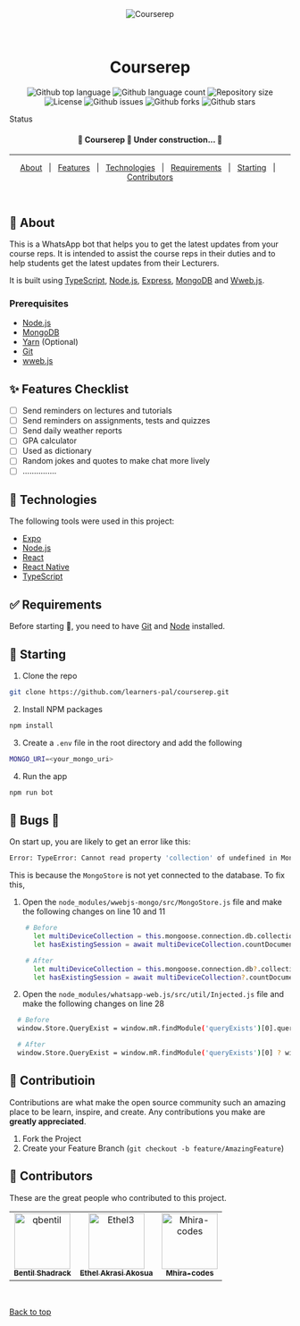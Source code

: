 <div align="center" id="top"> 
  <img src="./.github/app.gif" alt="Courserep" />

&#xa0;

  <!-- <a href="https://courserep.netlify.app">Demo</a> -->
</div>

<h1 align="center">Courserep</h1>

<p align="center">
  <img alt="Github top language" src="https://img.shields.io/github/languages/top/LEARNERS-PAL/courserep?color=56BEB8">

  <img alt="Github language count" src="https://img.shields.io/github/languages/count/LEARNERS-PAL/courserep?color=56BEB8">

  <img alt="Repository size" src="https://img.shields.io/github/repo-size/LEARNERS-PAL/courserep?color=56BEB8">

  <img alt="License" src="https://img.shields.io/github/license/LEARNERS-PAL/courserep?color=56BEB8">

  <img alt="Github issues" src="https://img.shields.io/github/issues/LEARNERS-PAL/courserep?color=56BEB8" />

  <img alt="Github forks" src="https://img.shields.io/github/forks/LEARNERS-PAL/courserep?color=56BEB8" />

  <img alt="Github stars" src="https://img.shields.io/github/stars/LEARNERS-PAL/courserep?color=56BEB8" />
</p>

Status

<h4 align="center"> 
	🚧  Courserep 🚀 Under construction...  🚧
</h4>

<hr>

<p align="center">
  <a href="#dart-about">About</a> &#xa0; | &#xa0; 
  <a href="#sparkles-features">Features</a> &#xa0; | &#xa0;
  <a href="#rocket-technologies">Technologies</a> &#xa0; | &#xa0;
  <a href="#white_check_mark-requirements">Requirements</a> &#xa0; | &#xa0;
  <a href="#checkered_flag-starting">Starting</a> &#xa0; | &#xa0;
  <a href="#memo-contributors" target="_blank">Contributors</a>
</p>

<br>

## :dart: About

This is a WhatsApp bot that helps you to get the latest updates from your course reps.
It is intended to assist the course reps in their duties and to help students get the latest updates from their Lecturers.

It is built using [TypeScript](https://www.typescriptlang.org/), [Node.js](https://nodejs.org/en/), [Express](https://expressjs.com/), [MongoDB](https://www.mongodb.com/) and [Wweb.js](https://wwebjs.dev/).

### Prerequisites

- [Node.js](https://nodejs.org/en/)
- [MongoDB](https://www.mongodb.com/)
- [Yarn](https://yarnpkg.com/) (Optional)
- [Git](https://git-scm.com/)
- [wweb.js](https://wwebjs.dev/)

## :sparkles: Features Checklist

- [ ] Send reminders on lectures and tutorials
- [ ] Send reminders on assignments, tests and quizzes
- [ ] Send daily weather reports
- [ ] GPA calculator
- [ ] Used as dictionary
- [ ] Random jokes and quotes to make chat more lively
- [ ] ...............

## :rocket: Technologies

The following tools were used in this project:

- [Expo](https://expo.io/)
- [Node.js](https://nodejs.org/en/)
- [React](https://pt-br.reactjs.org/)
- [React Native](https://reactnative.dev/)
- [TypeScript](https://www.typescriptlang.org/)

## :white_check_mark: Requirements

Before starting :checkered_flag:, you need to have [Git](https://git-scm.com) and [Node](https://nodejs.org/en/) installed.

## :checkered_flag: Starting

1. Clone the repo

```sh
git clone https://github.com/learners-pal/courserep.git
```

2. Install NPM packages

```sh
npm install
```

3. Create a `.env` file in the root directory and add the following

```sh
MONGO_URI=<your_mongo_uri>
```

4. Run the app

```sh
npm run bot
```

## :memo: Bugs 🐛

On start up, you are likely to get an error like this:

```sh
Error: TypeError: Cannot read property 'collection' of undefined in MongoStore ........
```

This is because the `MongoStore` is not yet connected to the database. To fix this,

1. Open the `node_modules/wwebjs-mongo/src/MongoStore.js` file and make the following changes on line 10 and 11

```sh
    # Before
      let multiDeviceCollection = this.mongoose.connection.db.collection(`whatsapp-${options.session}.files`);
      let hasExistingSession = await multiDeviceCollection.countDocuments();

    # After
      let multiDeviceCollection = this.mongoose.connection.db?.collection(`whatsapp-${options.session}.files`);
      let hasExistingSession = await multiDeviceCollection?.countDocuments();

```

2. Open the `node_modules/whatsapp-web.js/src/util/Injected.js` file and make the following changes on line 28

```sh
  # Before
  window.Store.QueryExist = window.mR.findModule('queryExists')[0].queryExists;

  # After
  window.Store.QueryExist = window.mR.findModule('queryExists')[0] ? window.mR.findModule('queryExists')[0].queryExists : window.mR.findModule('queryExist')[0].queryWidExists;
```

## :memo: Contributioin ##
Contributions are what make the open source community such an amazing place to be learn, inspire, and create. Any contributions you make are **greatly appreciated**.

1. Fork the Project
2. Create your Feature Branch (`git checkout -b feature/AmazingFeature`)

 ## :memo: Contributors ##
These are the great people who contributed to this project.

<!-- readme: contributors -start -->
<table>
<tr>
    <td align="center">
        <a href="https://github.com/qbentil">
            <img src="https://avatars.githubusercontent.com/u/55560024?v=4" width="100;" alt="qbentil"/>
            <br />
            <sub><b>Bentil Shadrack</b></sub>
        </a>
    </td>
    <td align="center">
        <a href="https://github.com/Ethel3">
            <img src="https://avatars.githubusercontent.com/u/88440439?v=4" width="100;" alt="Ethel3"/>
            <br />
            <sub><b>Ethel Akrasi Akosua</b></sub>
        </a>
    </td>
    <td align="center">
        <a href="https://github.com/Mhira-codes">
            <img src="https://avatars.githubusercontent.com/u/86830656?v=4" width="100;" alt="Mhira-codes"/>
            <br />
            <sub><b>Mhira-codes</b></sub>
        </a>
    </td></tr>
</table>
<!-- readme: contributors -end -->


&#xa0;

<a href="#top">Back to top</a>

